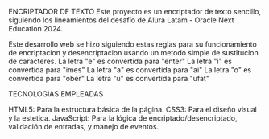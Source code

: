 ENCRIPTADOR DE TEXTO
Este proyecto es un encriptador de texto sencillo, siguiendo los lineamientos del desafío de Alura Latam - Oracle Next Education 2024.

Este desarrollo web se hizo siguiendo estas reglas para su funcionamiento de encriptacion y desencriptacion usando un metodo simple de sustitucion de caracteres.
La letra "e" es convertida para "enter"
La letra "i" es convertida para "imes"
La letra "a" es convertida para "ai"
La letra "o" es convertida para "ober"
La letra "u" es convertida para "ufat"

TECNOLOGIAS EMPLEADAS

HTML5: Para la estructura básica de la página.
CSS3: Para el diseño visual y la estetica.
JavaScript: Para la lógica de encriptado/desencriptado, validación de entradas, y manejo de eventos.

